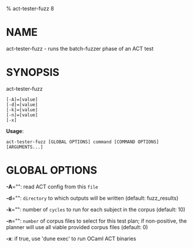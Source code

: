 % act-tester-fuzz 8

# NAME

act-tester-fuzz - runs the batch-fuzzer phase of an ACT test

# SYNOPSIS

act-tester-fuzz

```
[-A]=[value]
[-d]=[value]
[-k]=[value]
[-n]=[value]
[-x]
```

**Usage**:

```
act-tester-fuzz [GLOBAL OPTIONS] command [COMMAND OPTIONS] [ARGUMENTS...]
```

# GLOBAL OPTIONS

**-A**="": read ACT config from this `file`

**-d**="": `directory` to which outputs will be written (default: fuzz_results)

**-k**="": number of `cycles` to run for each subject in the corpus (default: 10)

**-n**="": `number` of corpus files to select for this test plan;
if non-positive, the planner will use all viable provided corpus files (default: 0)

**-x**: if true, use 'dune exec' to run OCaml ACT binaries

